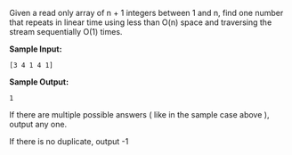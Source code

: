 <div class="markdown-content" id="problem-content">
<p>Given a read only array of n + 1 integers between 1 and n, find one number that repeats in linear time using less than O(n) space and traversing the stream sequentially O(1) times.</p>
<p><strong>Sample Input:</strong></p>
<div class="highlighter-rouge"><pre class="highlight"><code>[3 4 1 4 1]
</code></pre>
</div>
<p><strong>Sample Output:</strong></p>
<div class="highlighter-rouge"><pre class="highlight"><code>1
</code></pre>
</div>
<p>If there are multiple possible answers ( like in the sample case above ), output any one.</p>
<p>If there is no duplicate, output -1</p>

</div>